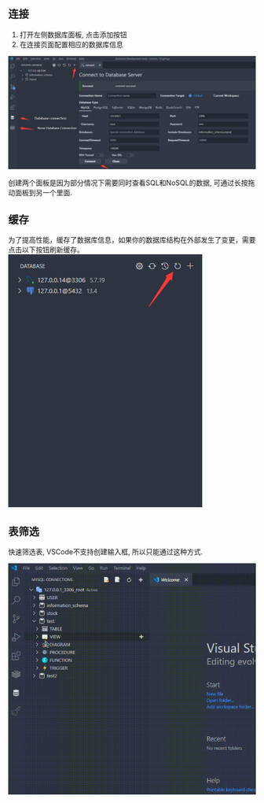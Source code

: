 ## 连接

1. 打开左侧数据库面板, 点击添加按钮
2. 在连接页面配置相应的数据库信息

![connection](../images/connection.jpg)

创建两个面板是因为部分情况下需要同时查看SQL和NoSQL的数据, 可通过长按拖动面板到另一个里面.

## 缓存

为了提高性能，缓存了数据库信息，如果你的数据库结构在外部发生了变更，需要点击以下按钮刷新缓存。
![](../images/1638342622208.png)

## 表筛选

快速筛选表, VSCode不支持创建输入框, 所以只能通过这种方式.

![filter](../images/filter.gif)
